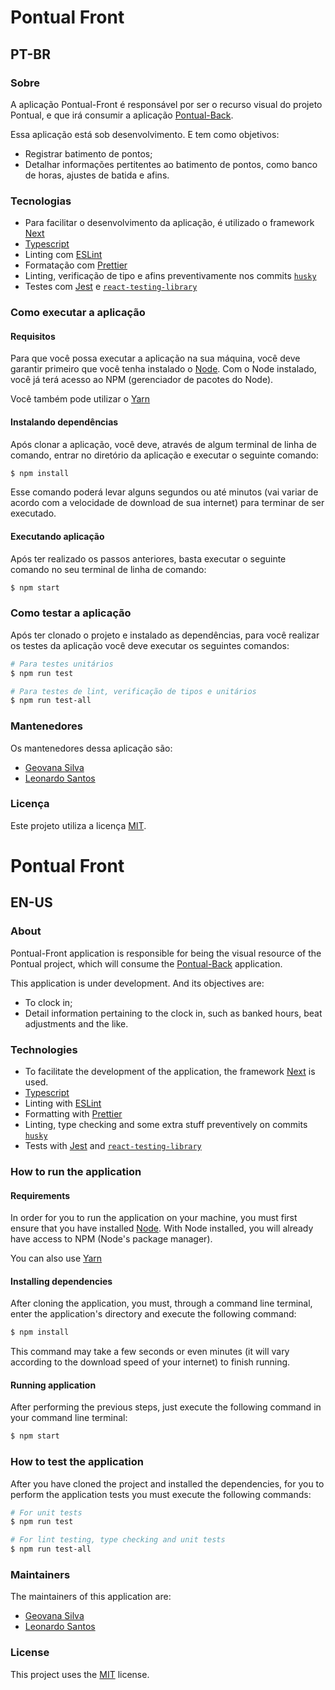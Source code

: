 # Pontual Front

## PT-BR 

### Sobre

A aplicação Pontual-Front é responsável por ser o recurso visual do projeto Pontual, e que irá consumir a aplicação [Pontual-Back](https://github.com/geovanasilva/pontual-back).

Essa aplicação está sob desenvolvimento. E tem como objetivos:

- Registrar batimento de pontos;
- Detalhar informações pertitentes ao batimento de pontos, como banco de horas, ajustes de batida e afins.

### Tecnologias

- Para facilitar o desenvolvimento da aplicação, é utilizado o framework [Next](https://nextjs.org/)
- [Typescript](https://www.typescriptlang.org/)
- Linting com [ESLint](https://eslint.org/)
- Formatação com [Prettier](https://prettier.io/)
- Linting, verificação de tipo e afins preventivamente nos commits [`husky`](https://github.com/typicode/husky)
- Testes com [Jest](https://jestjs.io/) e [`react-testing-library`](https://testing-library.com/docs/react-testing-library/intro)

### Como executar a aplicação

#### Requisitos

Para que você possa executar a aplicação na sua máquina, você deve garantir primeiro que você tenha instalado o [Node](https://nodejs.org/en/). Com o Node instalado, você já terá acesso ao NPM (gerenciador de pacotes do Node).

Você também pode utilizar o [Yarn](https://yarnpkg.com/)

#### Instalando dependências

Após clonar a aplicação, você deve, através de algum terminal de linha de comando, entrar no diretório da aplicação e executar o seguinte comando:

```bash
$ npm install
```

Esse comando poderá levar alguns segundos ou até minutos (vai variar de acordo com a velocidade de download de sua internet) para terminar de ser executado.

#### Executando aplicação

Após ter realizado os passos anteriores, basta executar o seguinte comando no seu terminal de linha de comando:

```bash
$ npm start
```

### Como testar a aplicação

Após ter clonado o projeto e instalado as dependências, para você realizar os testes da aplicação você deve executar os seguintes comandos:

```bash
# Para testes unitários
$ npm run test

# Para testes de lint, verificação de tipos e unitários
$ npm run test-all
```

### Mantenedores

Os mantenedores dessa aplicação são:
- [Geovana Silva](https://github.com/geovanasilva)
- [Leonardo Santos](https://github.com/leonardossev)

### Licença

Este projeto utiliza a licença [MIT](https://github.com/geovanasilva/pontual-front/blob/master/LICENSE).

# Pontual Front

## EN-US

### About

Pontual-Front application is responsible for being the visual resource of the Pontual project, which will consume the [Pontual-Back](https://github.com/geovanasilva/pontual-back) application.

This application is under development. And its objectives are:

- To clock in;
- Detail information pertaining to the clock in, such as banked hours, beat adjustments and the like.

### Technologies

- To facilitate the development of the application, the framework [Next](https://nextjs.org/) is used.
- [Typescript](https://www.typescriptlang.org/)
- Linting with [ESLint](https://eslint.org/)
- Formatting with [Prettier](https://prettier.io/)
- Linting, type checking and some extra stuff preventively on commits [`husky`](https://github.com/typicode/husky)
- Tests with [Jest](https://jestjs.io/) and [`react-testing-library`](https://testing-library.com/docs/react-testing-library/intro)

### How to run the application

#### Requirements

In order for you to run the application on your machine, you must first ensure that you have installed [Node](https://nodejs.org/en/). With Node installed, you will already have access to NPM (Node's package manager).

You can also use [Yarn](https://yarnpkg.com/)

#### Installing dependencies

After cloning the application, you must, through a command line terminal, enter the application's directory and execute the following command:

```bash
$ npm install
```

This command may take a few seconds or even minutes (it will vary according to the download speed of your internet) to finish running.

#### Running application

After performing the previous steps, just execute the following command in your command line terminal:

```bash
$ npm start
```

### How to test the application

After you have cloned the project and installed the dependencies, for you to perform the application tests you must execute the following commands:

```bash
# For unit tests
$ npm run test

# For lint testing, type checking and unit tests
$ npm run test-all
```

### Maintainers

The maintainers of this application are:
- [Geovana Silva](https://github.com/geovanasilva)
- [Leonardo Santos](https://github.com/leonardossev)

### License

This project uses the [MIT](https://github.com/geovanasilva/pontual-front/blob/master/LICENSE) license.